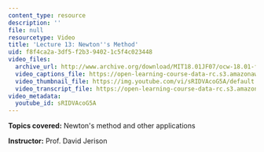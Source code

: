 ```yaml
---
content_type: resource
description: ''
file: null
resourcetype: Video
title: 'Lecture 13: Newton''s Method'
uid: f8f4ca2a-3df5-f2b3-9402-1c5f4c023448
video_files:
  archive_url: http://www.archive.org/download/MIT18.01JF07/ocw-18.01-f07-lec13_300k.mp4
  video_captions_file: https://open-learning-course-data-rc.s3.amazonaws.com/18-01-single-variable-calculus-fall-2006/be4a6b955ce35b7191afed626954d91e_sRIDVAcoG5A.vtt
  video_thumbnail_file: https://img.youtube.com/vi/sRIDVAcoG5A/default.jpg
  video_transcript_file: https://open-learning-course-data-rc.s3.amazonaws.com/18-01-single-variable-calculus-fall-2006/be5a865648e8a9911a1d04ed3cb0418e_sRIDVAcoG5A.pdf
video_metadata:
  youtube_id: sRIDVAcoG5A
---
```


**Topics covered:** Newton's method and other applications

**Instructor:** Prof. David Jerison